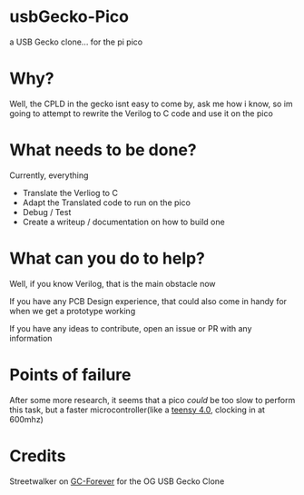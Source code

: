 # usbGecko-Pico
a USB Gecko clone... for the pi pico

# Why?
Well, the CPLD in the gecko isnt easy to come by, ask me how i know, so im going to attempt to rewrite the Verilog to C code and use it on the pico

# What needs to be done?
Currently, everything
* Translate the Verliog to C
* Adapt the Translated code to run on the pico
* Debug / Test
* Create a writeup / documentation on how to build one

# What can you do to help?
Well, if you know Verilog, that is the main obstacle now

If you have any PCB Design experience, that could also come in handy for when we get a prototype working

If you have any ideas to contribute, open an issue or PR with any information

# Points of failure
After some more research, it seems that a pico *could* be too slow to perform this task, but a faster microcontroller(like a [teensy 4.0][2], clocking in at 600mhz)

# Credits
Streetwalker on [GC-Forever][1] for the OG USB Gecko Clone

[1]: https://www.gc-forever.com/forums/viewtopic.php?f=26&t=3089
[2]: https://www.electronics-lab.com/new-teensy-4-0-fastest-dev-board-powered-arm-cortex-m7/
